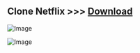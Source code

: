 ## Clone Netflix >>> [Download](https://drive.google.com/drive/folders/14SgcQiFL0OhkXbyBhL88vMh3nTDmX7PY?usp=sharing)

![Image](https://scontent.fbkk5-4.fna.fbcdn.net/v/t1.15752-9/350627478_971241587362893_1194269473457637645_n.png?_nc_cat=110&ccb=1-7&_nc_sid=ae9488&_nc_ohc=no_uDh4_nMkAX_DVlzQ&_nc_ht=scontent.fbkk5-4.fna&oh=03_AdTMAVqFs0yg2uAU6h3lRYBpjyykkBRDwC2jCUNfB7k-Sg&oe=649DB4C8)

![Image](https://scontent.fbkk5-8.fna.fbcdn.net/v/t1.15752-9/350384113_939689497278889_2634335180065615215_n.png?_nc_cat=106&ccb=1-7&_nc_sid=ae9488&_nc_ohc=Cg9vMRvKdrUAX9VW6Sd&_nc_ht=scontent.fbkk5-8.fna&oh=03_AdRaXAtB772hmC4qYGAeIzvRkfHKYW_VXFF6y6IlaS74_w&oe=649DCD01)
